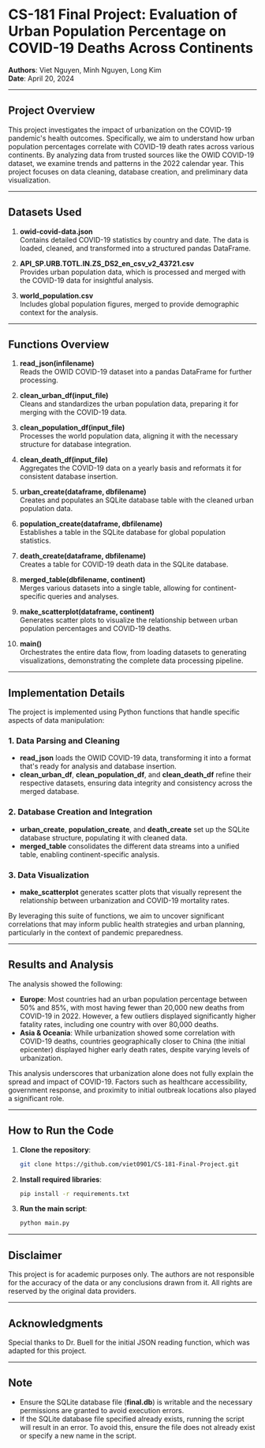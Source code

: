 # CS-181 Final Project: Evaluation of Urban Population Percentage on COVID-19 Deaths Across Continents

**Authors**: Viet Nguyen, Minh Nguyen, Long Kim  
**Date**: April 20, 2024

---

## **Project Overview**

This project investigates the impact of urbanization on the COVID-19 pandemic's health outcomes. Specifically, we aim to understand how urban population percentages correlate with COVID-19 death rates across various continents. By analyzing data from trusted sources like the OWID COVID-19 dataset, we examine trends and patterns in the 2022 calendar year. This project focuses on data cleaning, database creation, and preliminary data visualization.

---

## **Datasets Used**

1. **owid-covid-data.json**  
   Contains detailed COVID-19 statistics by country and date. The data is loaded, cleaned, and transformed into a structured pandas DataFrame.

2. **API_SP.URB.TOTL.IN.ZS_DS2_en_csv_v2_43721.csv**  
   Provides urban population data, which is processed and merged with the COVID-19 data for insightful analysis.

3. **world_population.csv**  
   Includes global population figures, merged to provide demographic context for the analysis.

---

## **Functions Overview**

1. **read_json(infilename)**  
   Reads the OWID COVID-19 dataset into a pandas DataFrame for further processing.

2. **clean_urban_df(input_file)**  
   Cleans and standardizes the urban population data, preparing it for merging with the COVID-19 data.

3. **clean_population_df(input_file)**  
   Processes the world population data, aligning it with the necessary structure for database integration.

4. **clean_death_df(input_file)**  
   Aggregates the COVID-19 data on a yearly basis and reformats it for consistent database insertion.

5. **urban_create(dataframe, dbfilename)**  
   Creates and populates an SQLite database table with the cleaned urban population data.

6. **population_create(dataframe, dbfilename)**  
   Establishes a table in the SQLite database for global population statistics.

7. **death_create(dataframe, dbfilename)**  
   Creates a table for COVID-19 death data in the SQLite database.

8. **merged_table(dbfilename, continent)**  
   Merges various datasets into a single table, allowing for continent-specific queries and analyses.

9. **make_scatterplot(dataframe, continent)**  
   Generates scatter plots to visualize the relationship between urban population percentages and COVID-19 deaths.

10. **main()**  
    Orchestrates the entire data flow, from loading datasets to generating visualizations, demonstrating the complete data processing pipeline.

---

## **Implementation Details**

The project is implemented using Python functions that handle specific aspects of data manipulation:

### **1. Data Parsing and Cleaning**  
- **read_json** loads the OWID COVID-19 data, transforming it into a format that's ready for analysis and database insertion.  
- **clean_urban_df**, **clean_population_df**, and **clean_death_df** refine their respective datasets, ensuring data integrity and consistency across the merged database.

### **2. Database Creation and Integration**  
- **urban_create**, **population_create**, and **death_create** set up the SQLite database structure, populating it with cleaned data.  
- **merged_table** consolidates the different data streams into a unified table, enabling continent-specific analysis.

### **3. Data Visualization**  
- **make_scatterplot** generates scatter plots that visually represent the relationship between urbanization and COVID-19 mortality rates.

By leveraging this suite of functions, we aim to uncover significant correlations that may inform public health strategies and urban planning, particularly in the context of pandemic preparedness.

---

## **Results and Analysis**

The analysis showed the following:
- **Europe**: Most countries had an urban population percentage between 50% and 85%, with most having fewer than 20,000 new deaths from COVID-19 in 2022. However, a few outliers displayed significantly higher fatality rates, including one country with over 80,000 deaths.
- **Asia & Oceania**: While urbanization showed some correlation with COVID-19 deaths, countries geographically closer to China (the initial epicenter) displayed higher early death rates, despite varying levels of urbanization.

This analysis underscores that urbanization alone does not fully explain the spread and impact of COVID-19. Factors such as healthcare accessibility, government response, and proximity to initial outbreak locations also played a significant role.

---

## **How to Run the Code**

1. **Clone the repository**:
   ```bash
   git clone https://github.com/viet0901/CS-181-Final-Project.git
   ```

2. **Install required libraries**:
   ```bash
   pip install -r requirements.txt
   ```

3. **Run the main script**:
   ```bash
   python main.py
   ```

---

## **Disclaimer**

This project is for academic purposes only. The authors are not responsible for the accuracy of the data or any conclusions drawn from it. All rights are reserved by the original data providers.

---

## **Acknowledgments**

Special thanks to Dr. Buell for the initial JSON reading function, which was adapted for this project.

---

## **Note**

- Ensure the SQLite database file (**final.db**) is writable and the necessary permissions are granted to avoid execution errors.
- If the SQLite database file specified already exists, running the script will result in an error. To avoid this, ensure the file does not already exist or specify a new name in the script.
```
